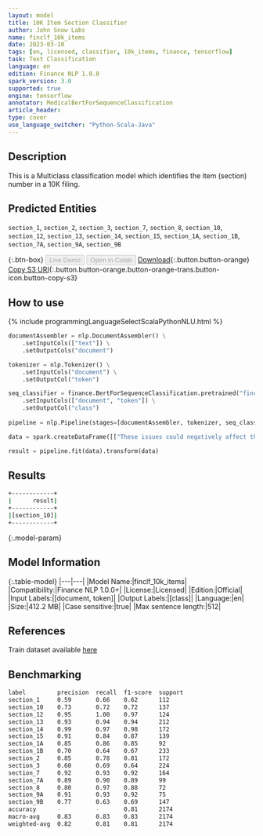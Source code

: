 ```yaml
---
layout: model
title: 10K Item Section Classifier
author: John Snow Labs
name: finclf_10k_items
date: 2023-03-10
tags: [en, licensed, classifier, 10k_items, finance, tensorflow]
task: Text Classification
language: en
edition: Finance NLP 1.0.0
spark_version: 3.0
supported: true
engine: tensorflow
annotator: MedicalBertForSequenceClassification
article_header:
type: cover
use_language_switcher: "Python-Scala-Java"
---
```


## Description

This is a Multiclass classification model which identifies the item (section) number in a 10K filing.

## Predicted Entities

`section_1`, `section_2`, `section_3`, `section_7`, `section_8`, `section_10`, `section_12`, `section_13`, `section_14`, `section_15`, `section_1A`, `section_1B`, `section_7A`, `section_9A`, `section_9B`

{:.btn-box}
<button class="button button-orange" disabled>Live Demo</button>
<button class="button button-orange" disabled>Open in Colab</button>
[Download](https://s3.amazonaws.com/auxdata.johnsnowlabs.com/finance/models/finclf_10k_items_en_1.0.0_3.0_1678450523713.zip){:.button.button-orange}
[Copy S3 URI](s3://auxdata.johnsnowlabs.com/finance/models/finclf_10k_items_en_1.0.0_3.0_1678450523713.zip){:.button.button-orange.button-orange-trans.button-icon.button-copy-s3}

## How to use



<div class="tabs-box" markdown="1">
{% include programmingLanguageSelectScalaPythonNLU.html %}

```python
documentAssembler = nlp.DocumentAssembler() \
    .setInputCols(["text"]) \
    .setOutputCols("document")

tokenizer = nlp.Tokenizer() \
    .setInputCols("document") \
    .setOutputCol("token")

seq_classifier = finance.BertForSequenceClassification.pretrained("finclf_10k_items", "en", "finance/models") \
    .setInputCols(["document", "token"]) \
    .setOutputCol("class")
    
pipeline = nlp.Pipeline(stages=[documentAssembler, tokenizer, seq_classifier])

data = spark.createDataFrame([["These issues could negatively affect the timely collection of our U.S. government invoices."]]).toDF("text")

result = pipeline.fit(data).transform(data)
```

</div>

## Results

```bash
+------------+
|      result|
+------------+
|[section_10]|
+------------+
```

{:.model-param}
## Model Information

{:.table-model}
|---|---|
|Model Name:|finclf_10k_items|
|Compatibility:|Finance NLP 1.0.0+|
|License:|Licensed|
|Edition:|Official|
|Input Labels:|[document, token]|
|Output Labels:|[class]|
|Language:|en|
|Size:|412.2 MB|
|Case sensitive:|true|
|Max sentence length:|512|

## References

Train dataset available [here](https://huggingface.co/datasets/JanosAudran/financial-reports-sec)

## Benchmarking

```bash
label         precision  recall  f1-score  support 
section_1     0.59       0.66    0.62      112     
section_10    0.73       0.72    0.72      137     
section_12    0.95       1.00    0.97      124     
section_13    0.93       0.94    0.94      212     
section_14    0.99       0.97    0.98      172     
section_15    0.91       0.84    0.87      139     
section_1A    0.85       0.86    0.85      92      
section_1B    0.70       0.64    0.67      233     
section_2     0.85       0.78    0.81      172     
section_3     0.60       0.69    0.64      224     
section_7     0.92       0.93    0.92      164     
section_7A    0.89       0.90    0.89      99      
section_8     0.80       0.97    0.88      72      
section_9A    0.91       0.93    0.92      75      
section_9B    0.77       0.63    0.69      147     
accuracy      -          -       0.81      2174    
macro-avg     0.83       0.83    0.83      2174    
weighted-avg  0.82       0.81    0.81      2174  
```
